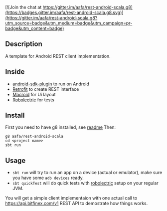 [![Join the chat at https://gitter.im/aafa/rest-android-scala.g8](https://badges.gitter.im/aafa/rest-android-scala.g8.svg)](https://gitter.im/aafa/rest-android-scala.g8?utm_source=badge&utm_medium=badge&utm_campaign=pr-badge&utm_content=badge)


## Description

A template for Android REST client implementation.

## Inside 
- [android-sdk-plugin](https://github.com/pfn/android-sdk-plugin) to run on Android
- [Retrofit](https://github.com/square/retrofit) to create REST interface
- [Macroid](http://macroid.github.io/) for Ui layout 
- [Robolectric](robolectric.org) for tests


## Install
First you need to have g8 installed, see [readme](http://github.com/n8han/giter8#readme)
Then:
```
g8 aafa/rest-android-scala
cd <project name>
sbt run
```

## Usage
- `sbt run` will try to run an app on a device (actual or emulator), make sure you have some `adb devices` ready.
- `sbt quickTest` will do quick tests with [robolectric](robolectric.org) setup on your regular JVM.

You will get a simple client implementaion with one actual call to https://api.bitfinex.com/v1 REST API to demostrate how things works.
